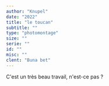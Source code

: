 ```yaml
---
author: "Knupel"
date: "2022"
title: "le toucan"
subtitle: ""
type: "photomontage"
size: ""
serie: ""
id: ""
misc: ""
clent: "Buna bet"
---
```


C'est un très beau travail, n'est-ce pas ?